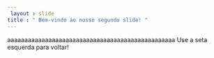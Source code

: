 ```yaml
---
 layout : slide 
title : " Bem-vindo ao nosso segundo slide! "
---
```

aaaaaaaaaaaaaaaaaaaaaaaaaaaaaaaaaaaaaaaaaaaaaaaaa
Use a seta esquerda para voltar!
